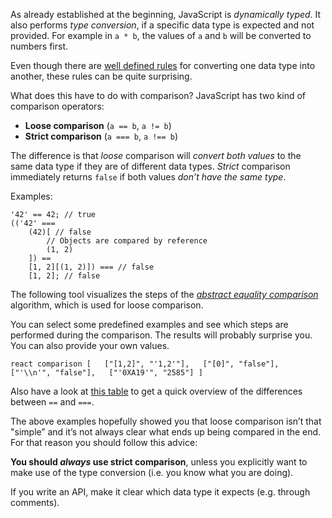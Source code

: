 As already established at the beginning, JavaScript is *dynamically typed*. It also performs *type conversion*, if a specific data type is expected and not provided. For example in `a * b`, the values of `a` and `b` will be converted to numbers first.

Even though there are [well defined rules](http://www.ecma-international.org/ecma-262/5.1/#sec-9) for converting one data type into another, these rules can be quite surprising.

What does this have to do with comparison? JavaScript has two kind of comparison operators:

-   **Loose comparison** (`a == b`, `a != b`)
-   **Strict comparison** (`a === b`, `a !== b`)

The difference is that *loose* comparison will *convert both values* to the same data type if they are of different data types. *Strict* comparison immediately returns `false` if both values *don’t have the same type*.

Examples:

    '42' == 42; // true
    (('42' ===
        (42)[ // false
            // Objects are compared by reference
            (1, 2)
        ]) ==
        [1, 2][(1, 2)]) === // false
        [1, 2]; // false

The following tool visualizes the steps of the *[abstract equality comparison](http://www.ecma-international.org/ecma-262/7.0/#sec-abstract-equality-comparison)* algorithm, which is used for loose comparison.

You can select some predefined examples and see which steps are performed during the comparison. The results will probably surprise you. You can also provide your own values.

`react comparison [   ["[1,2]", "'1,2'"],   ["[0]", "false"],   ["'\\n'", "false"],   ["'0XA19'", "2585"] ]`

Also have a look at [this table](https://dorey.github.io/JavaScript-Equality-Table/) to get a quick overview of the differences between `==` and `===`.

The above examples hopefully showed you that loose comparison isn’t that "simple” and it’s not always clear what ends up being compared in the end. For that reason you should follow this advice:

**You should *always* use strict comparison**, unless you explicitly want to make use of the type conversion (i.e. you know what you are doing).

If you write an API, make it clear which data type it expects (e.g. through comments).
